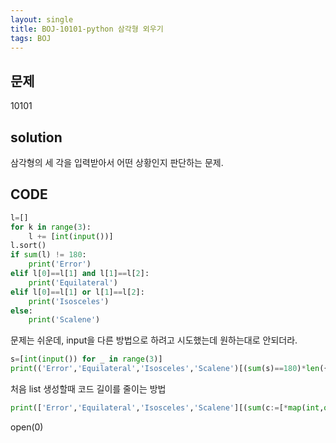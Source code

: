 ```yaml
---
layout: single
title: BOJ-10101-python 삼각형 외우기
tags: BOJ
---
```


## 문제  
10101

## solution  
삼각형의 세 각을 입력받아서 어떤 상황인지 판단하는 문제.

## CODE  

```python
l=[]
for k in range(3):
    l += [int(input())]
l.sort()
if sum(l) != 180:
    print('Error')
elif l[0]==l[1] and l[1]==l[2]:
    print('Equilateral')
elif l[0]==l[1] or l[1]==l[2]:
    print('Isosceles')
else:
    print('Scalene')
```
문제는 쉬운데, input을 다른 방법으로 하려고 시도했는데 원하는대로 안되더라.

```python
s=[int(input()) for _ in range(3)]
print(('Error','Equilateral','Isosceles','Scalene')[(sum(s)==180)*len({*s})])
```
처음 list 생성할때 코드 길이를 줄이는 방법

```python
print(['Error','Equilateral','Isosceles','Scalene'][(sum(c:=[*map(int,open(0))])==180)*len({*c})])
```
open(0)